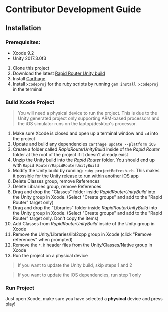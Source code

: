 # Contributor Development Guide

## Installation

### Prerequisites:
- Xcode 9.2
- Unity 2017.3.0f3

1. Clone this project
2. Download the latest [Rapid Router Unity build](https://github.com/ocadotechnology/rapid-router-unity/releases)
3. Install [Carthage](https://github.com/Carthage/Carthage#installing-carthage)
4. Install `xcodeproj` for the ruby scripts by running `gem install xcodeproj` in the terminal

### Build Xcode Project

> You will need a physical device to run the project. This is due to the Unity generated project only supporting ARM-based processors and the iOS simulator runs on the laptop/desktop's processor.

1. Make sure Xcode is closed and open up a terminal window and `cd` into the project
2. Update and build any dependencies `carthage update --platform iOS`
2. Create a folder called *RapidRouterUnityBuild* inside of the *Rapid Router* folder at the root of the project if it doesn't already exist
3. Unzip the Unity build into the *Rapid Router* folder. You should end up with `Rapid Router/RapidRouterUnityBuild`
4. Modify the Unity build by running: `ruby projectRefresh.rb`. This makes it possible for the [Unity release to run within another iOS app](https://medium.com/ocadotechnology/unity-and-blockly-a-match-almost-made-in-heaven-ff2eafcdd220)
5. Delete Classes group, remove References
6. Delete Libraries group, remove References
7. Drag and drop the "Classes" folder inside *RapidRouterUnityBuild* into the Unity group in Xcode. (Select "Create groups" and add to the "Rapid Router" target only)
8. Drag and drop the "Libraries" folder inside *RapidRouterUnityBuild* into the Unity group in Xcode. (Select "Create groups" and add to the "Rapid Router" target only. Don't copy the items)
9. Add Classes from *RapidRouterUnityBuild* inside of the Unity group in Xcode
10. Remove the Unity/Libraries/libl2cpp group in Xcode (click "Remove references" when prompted) 
11. Remove the `*.h` header files from the Unity/Classes/Native group in Xcode
12. Run the project on a physical device

> If you want to update the Unity build, skip steps 1 and 2

> If you want to update the iOS dependencies,  run step 1 only

### Run Project

Just open Xcode, make sure you have selected a **physical** device and press play!

